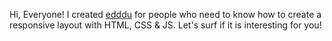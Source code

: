 Hi, Everyone! I created <a href="http://edddu.com">edddu</a> for people who need to know how to create a responsive layout with HTML, CSS & JS. Let's surf if it is interesting for you!